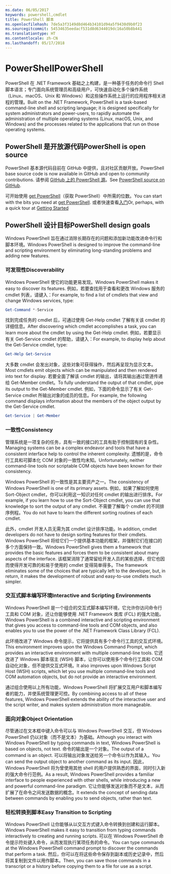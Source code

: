 ```yaml
---
ms.date: 06/05/2017
keywords: powershell,cmdlet
title: PowerShell 脚本
ms.openlocfilehash: 7de5a3f3149d8d464b34101d94a5f9430d9b0f23
ms.sourcegitcommit: 54534635eedacf531d8d6344019dc16a50b8b441
ms.translationtype: HT
ms.contentlocale: zh-CN
ms.lasthandoff: 05/17/2018
---
```

# <a name="powershell"></a><span data-ttu-id="f5932-103">PowerShell</span><span class="sxs-lookup"><span data-stu-id="f5932-103">PowerShell</span></span>

<span data-ttu-id="f5932-104">PowerShell 在 .NET Framework 基础之上构建，是一种基于任务的命令行 Shell 脚本语言；专门面向系统管理员和高级用户，可快速自动化多个操作系统（Linux、macOS、Unix 和 Windows）和这些操作系统上运行的应用程序相关进程的管理。</span><span class="sxs-lookup"><span data-stu-id="f5932-104">Built on the .NET Framework, PowerShell is a task-based command-line shell and scripting language; it is designed specifically for system administrators and power-users, to rapidly automate the administration of multiple operating systems (Linux, macOS, Unix, and Windows) and the processes related to the applications that run on those operating systems.</span></span>

## <a name="powershell-is-open-source"></a><span data-ttu-id="f5932-105">PowerShell 是开放源代码</span><span class="sxs-lookup"><span data-stu-id="f5932-105">PowerShell is open source</span></span>

<span data-ttu-id="f5932-106">PowerShell 基本源代码目前在 GitHub 中提供，且对社区贡献开放。</span><span class="sxs-lookup"><span data-stu-id="f5932-106">PowerShell base source code is now available in GitHub and open to community contributions.</span></span> <span data-ttu-id="f5932-107">请参阅 [GitHub 上的 PowerShell 源](https://github.com/powershell/powershell)。</span><span class="sxs-lookup"><span data-stu-id="f5932-107">See [PowerShell source on GitHub](https://github.com/powershell/powershell).</span></span>

<span data-ttu-id="f5932-108">可开始使用 [get PowerShell](https://github.com/PowerShell/PowerShell#get-powershell)（获取 PowerShell）中所需的位数。</span><span class="sxs-lookup"><span data-stu-id="f5932-108">You can start with the bits you need at [get PowerShell](https://github.com/PowerShell/PowerShell#get-powershell).</span></span>
<span data-ttu-id="f5932-109">或者快速查看[入门](https://github.com/PowerShell/PowerShell/blob/master/docs/learning-powershell)</span><span class="sxs-lookup"><span data-stu-id="f5932-109">Or, perhaps, with a quick tour at [Getting Started](https://github.com/PowerShell/PowerShell/blob/master/docs/learning-powershell)</span></span>

## <a name="powershell-design-goals"></a><span data-ttu-id="f5932-110">PowerShell 设计目标</span><span class="sxs-lookup"><span data-stu-id="f5932-110">PowerShell design goals</span></span>
<span data-ttu-id="f5932-111">Windows PowerShell 旨在通过消除长期存在的问题和添加新功能改进命令行和脚本环境。</span><span class="sxs-lookup"><span data-stu-id="f5932-111">Windows PowerShell is designed to improve the command-line and scripting environment by eliminating long-standing problems and adding new features.</span></span>

### <a name="discoverability"></a><span data-ttu-id="f5932-112">可发现性</span><span class="sxs-lookup"><span data-stu-id="f5932-112">Discoverability</span></span>
<span data-ttu-id="f5932-113">Windows PowerShell 使它的功能更易发现。</span><span class="sxs-lookup"><span data-stu-id="f5932-113">Windows PowerShell makes it easy to discover its features.</span></span> <span data-ttu-id="f5932-114">例如，若要查找用于查看和更改 Windows 服务的 cmdlet 列表，请键入：</span><span class="sxs-lookup"><span data-stu-id="f5932-114">For example, to find a list of cmdlets that view and change Windows services, type:</span></span>

```powershell
Get-Command *-Service
```

<span data-ttu-id="f5932-115">找到完成任务的 cmdlet 后，可通过使用 Get-Help cmdlet 了解有关该 cmdlet 的详细信息。</span><span class="sxs-lookup"><span data-stu-id="f5932-115">After discovering which cmdlet accomplishes a task, you can learn more about the cmdlet by using the Get-Help cmdlet.</span></span> <span data-ttu-id="f5932-116">例如，若要显示有关 Get-Service cmdlet 的帮助，请键入：</span><span class="sxs-lookup"><span data-stu-id="f5932-116">For example, to display help about the Get-Service cmdlet, type:</span></span>

```powershell
Get-Help Get-Service
```
<span data-ttu-id="f5932-117">大多数 cmdlet 会发出对象，这些对象可获得操作，然后再呈现为显示文本。</span><span class="sxs-lookup"><span data-stu-id="f5932-117">Most cmdlets emit objects which can be manipulated and then rendered into text for display.</span></span> <span data-ttu-id="f5932-118">若要全面了解该 cmdlet 的输出，请将其输出通过管道传递给 Get-Member cmdlet。</span><span class="sxs-lookup"><span data-stu-id="f5932-118">To fully understand the output of that cmdlet, pipe its output to the Get-Member cmdlet.</span></span> <span data-ttu-id="f5932-119">例如，下面的命令显示了有关 Get-Service cmdlet 所输出对象的成员的信息。</span><span class="sxs-lookup"><span data-stu-id="f5932-119">For example, the following command displays information about the members of the object output by the Get-Service cmdlet.</span></span>

```powershell
Get-Service | Get-Member
```

### <a name="consistency"></a><span data-ttu-id="f5932-120">一致性</span><span class="sxs-lookup"><span data-stu-id="f5932-120">Consistency</span></span>
<span data-ttu-id="f5932-121">管理系统是一项复杂的任务，具有一致的接口的工具有助于控制固有的复杂性。</span><span class="sxs-lookup"><span data-stu-id="f5932-121">Managing systems can be a complex endeavor and tools that have a consistent interface help to control the inherent complexity.</span></span> <span data-ttu-id="f5932-122">遗憾的是，命令行工具和可脚本化 COM 对象的一致性均未知。</span><span class="sxs-lookup"><span data-stu-id="f5932-122">Unfortunately, neither command-line tools nor scriptable COM objects have been known for their consistency.</span></span>

<span data-ttu-id="f5932-123">Windows PowerShell 的一致性是其主要资产之一。</span><span class="sxs-lookup"><span data-stu-id="f5932-123">The consistency of Windows PowerShell is one of its primary assets.</span></span> <span data-ttu-id="f5932-124">例如，如果了解如何使用 Sort-Object cmdlet，你可以利用这一知识对任何 cmdlet 的输出进行排序。</span><span class="sxs-lookup"><span data-stu-id="f5932-124">For example, if you learn how to use the Sort-Object cmdlet, you can use that knowledge to sort the output of any cmdlet.</span></span> <span data-ttu-id="f5932-125">不需要了解每个 cmdlet 的不同排序例程。</span><span class="sxs-lookup"><span data-stu-id="f5932-125">You do not have to learn the different sorting routines of each cmdlet.</span></span>

<span data-ttu-id="f5932-126">此外，cmdlet 开发人员无需为其 cmdlet 设计排序功能。</span><span class="sxs-lookup"><span data-stu-id="f5932-126">In addition, cmdlet developers do not have to design sorting features for their cmdlets.</span></span> <span data-ttu-id="f5932-127">Windows PowerShell 将给它们一个提供基本功能的框架，并强制它们在接口的多个方面保持一致。</span><span class="sxs-lookup"><span data-stu-id="f5932-127">Windows PowerShell gives them a framework that provides the basic features and forces them to be consistent about many aspects of the interface.</span></span> <span data-ttu-id="f5932-128">该框架消除了通常留给开发人员的某些选择，但它也因而使得开发可靠的和易于使用的 cmdlet 变得简单得多。</span><span class="sxs-lookup"><span data-stu-id="f5932-128">The framework eliminates some of the choices that are typically left to the developer, but, in return, it makes the development of robust and easy-to-use cmdlets much simpler.</span></span>

### <a name="interactive-and-scripting-environments"></a><span data-ttu-id="f5932-129">交互式脚本编写环境</span><span class="sxs-lookup"><span data-stu-id="f5932-129">Interactive and Scripting Environments</span></span>
<span data-ttu-id="f5932-130">Windows PowerShell 是一个组合的交互式脚本编写环境，它允许你访问命令行工具和 COM 对象，还让你能够使用 .NET Framework 类库 (FCL) 的强大功能。</span><span class="sxs-lookup"><span data-stu-id="f5932-130">Windows PowerShell is a combined interactive and scripting environment that gives you access to command-line tools and COM objects, and also enables you to use the power of the .NET Framework Class Library (FCL).</span></span>

<span data-ttu-id="f5932-131">此环境改进了 Windows 命令提示，它将提供具有多个命令行工具的交互式环境。</span><span class="sxs-lookup"><span data-stu-id="f5932-131">This environment improves upon the Windows Command Prompt, which provides an interactive environment with multiple command-line tools.</span></span> <span data-ttu-id="f5932-132">它还改进了 Windows 脚本宿主 (WSH) 脚本，让你可以使用多个命令行工具和 COM 自动化对象，但不提供交互式环境。</span><span class="sxs-lookup"><span data-stu-id="f5932-132">It also improves upon Windows Script Host (WSH) scripts, which let you use multiple command-line tools and COM automation objects, but do not provide an interactive environment.</span></span>

<span data-ttu-id="f5932-133">通过组合使用以上所有功能，Windows PowerShell 将扩展交互用户和脚本编写者的能力，并使系统管理更可控。</span><span class="sxs-lookup"><span data-stu-id="f5932-133">By combining access to all of these features, Windows PowerShell extends the ability of the interactive user and the script writer, and makes system administration more manageable.</span></span>

### <a name="object-orientation"></a><span data-ttu-id="f5932-134">面向对象</span><span class="sxs-lookup"><span data-stu-id="f5932-134">Object Orientation</span></span>
<span data-ttu-id="f5932-135">尽管通过在文本框中键入命令可以与 Windows PowerShell 交互，但 Windows PowerShell 仍以对象（而不是文本）为基础。</span><span class="sxs-lookup"><span data-stu-id="f5932-135">Although you interact with Windows PowerShell by typing commands in text, Windows PowerShell is based on objects, not text.</span></span> <span data-ttu-id="f5932-136">命令的输出是一个对象。</span><span class="sxs-lookup"><span data-stu-id="f5932-136">The output of a command is an object.</span></span> <span data-ttu-id="f5932-137">可以将输出对象发送给另一个命令以作为其输入。</span><span class="sxs-lookup"><span data-stu-id="f5932-137">You can send the output object to another command as its input.</span></span> <span data-ttu-id="f5932-138">因此，Windows PowerShell 将为曾使用其他 shell 的用户提供熟悉的界面，同时引入新的强大命令行范例。</span><span class="sxs-lookup"><span data-stu-id="f5932-138">As a result, Windows PowerShell provides a familiar interface to people experienced with other shells, while introducing a new and powerful command-line paradigm.</span></span> <span data-ttu-id="f5932-139">它让你能够发送对象而不是文本，从而扩展了在命令之间发送数据的概念。</span><span class="sxs-lookup"><span data-stu-id="f5932-139">It extends the concept of sending data between commands by enabling you to send objects, rather than text.</span></span>

### <a name="easy-transition-to-scripting"></a><span data-ttu-id="f5932-140">轻松转换到脚本</span><span class="sxs-lookup"><span data-stu-id="f5932-140">Easy Transition to Scripting</span></span>
<span data-ttu-id="f5932-141">Windows PowerShell 让你能够从以交互方式键入命令转换到创建和运行脚本。</span><span class="sxs-lookup"><span data-stu-id="f5932-141">Windows PowerShell makes it easy to transition from typing commands interactively to creating and running scripts.</span></span> <span data-ttu-id="f5932-142">可以在 Windows PowerShell 命令提示符处键入命令，从而发现执行某项任务的命令。</span><span class="sxs-lookup"><span data-stu-id="f5932-142">You can type commands at the Windows PowerShell command prompt to discover the commands that perform a task.</span></span> <span data-ttu-id="f5932-143">然后，你可以在将这些命令保存到副本或历史记录中，然后将其复制到文件以用作脚本。</span><span class="sxs-lookup"><span data-stu-id="f5932-143">Then, you can save those commands in a transcript or a history before copying them to a file for use as a script.</span></span>
